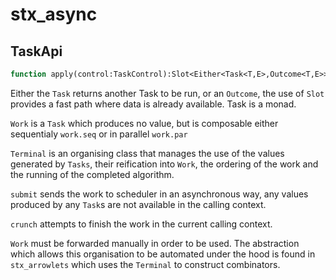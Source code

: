 # stx_async

## TaskApi
```haxe
function apply(control:TaskControl):Slot<Either<Task<T,E>,Outcome<T,E>>>
```
Either the `Task` returns another Task to be run, or an `Outcome`, 
the use of `Slot` provides a fast path where data is already available. Task is a monad.

`Work` is a `Task` which produces no value, but is composable either sequentialy `work.seq` or in parallel `work.par`

`Terminal` is an organising class that manages the use of the values generated by `Tasks`, their reification into `Work`, the ordering of the work and the running of the completed algorithm.


`submit` sends the work to scheduler in an asynchronous way, any values produced by any `Task`s are not available in the calling context.

`crunch` attempts to finish the work in the current calling context.

`Work` must be forwarded manually in order to be used. The abstraction which allows this organisation to be automated under the hood is found in `stx_arrowlets` which uses the `Terminal` to construct combinators.